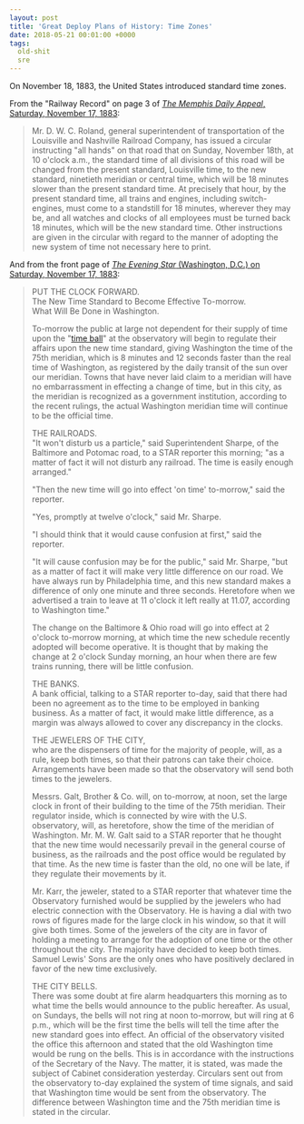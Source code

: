 ```yaml
---
layout: post
title: 'Great Deploy Plans of History: Time Zones'
date: 2018-05-21 00:01:00 +0000
tags:
  old-shit
  sre
---
```


On November 18, 1883, the United States introduced standard time zones.

From the "Railway Record" on page 3 of [_The Memphis Daily Appeal_, Saturday, November 17, 1883](http://chroniclingamerica.loc.gov/lccn/sn83045160/1883-11-17/ed-1/seq-3/):

> Mr. D. W. C. Roland, general superintendent of transportation
> of the Louisville and Nashville Railroad Company, has issued
> a circular instructing "all hands" on that road that on Sunday,
> November 18th, at 10 o'clock a.m., the standard time of all
> divisions of this road will be changed from the present standard,
> Louisville time, to the new standard, ninetieth meridian or
> central time, which will be 18 minutes slower than the present
> standard time. At precisely that hour, by the present standard
> time, all trains and engines, including switch-engines, must come
> to a standstill for 18 minutes, wherever they may be, and all
> watches and clocks of all employees must be turned back 18 minutes,
> which will be the new standard time. Other instructions are given
> in the circular with regard to the manner of adopting the new
> system of time not necessary here to print.

And from the front page of [_The Evening Star_ (Washington, D.C.) on Saturday, November 17, 1883](http://chroniclingamerica.loc.gov/lccn/sn83045462/1883-11-17/ed-1/seq-1/):

> PUT THE CLOCK FORWARD.  
> The New Time Standard to Become Effective To-morrow.  
> What Will Be Done in Washington.  
>
> To-morrow the public at large not dependent for their supply of time
> upon the "[time ball](https://www.cincinnatiobservatory.org/media/documents/How_Time_Balls_Worked.pdf)" at the observatory will begin to regulate their
> affairs upon the new time standard, giving Washington the time of the
> 75th meridian, which is 8 minutes and 12 seconds faster than the real
> time of Washington, as registered by the daily transit of the sun over
> our meridian. Towns that have never laid claim to a meridian will have
> no embarrassment in effecting a change of time, but in this city, as the
> meridian is recognized as a government institution, according to the recent
> rulings, the actual Washington meridian time will continue to be the
> official time.
>
> THE RAILROADS.  
> "It won't disturb us a particle," said Superintendent Sharpe, of the Baltimore
> and Potomac road, to a STAR reporter this morning; "as a matter of fact it
> will not disturb any railroad. The time is easily enough arranged."
>
> "Then the new time will go into effect 'on time' to-morrow," said
> the reporter.
>
> "Yes, promptly at twelve o'clock," said Mr. Sharpe.
>
> "I should think that it would cause confusion at first," said the reporter.
>
> "It will cause confusion may be for the public," said Mr. Sharpe, "but as a
> matter of fact it will make very little difference on our road. We have always
> run by Philadelphia time, and this new standard makes a difference of only one
> minute and three seconds. Heretofore when we advertised a train to leave at
> 11 o'clock it left really at 11.07, according to Washington time."
>
> The change on the Baltimore & Ohio road will go into effect at 2 o'clock
> to-morrow morning, at which time the new schedule recently adopted will become
> operative. It is thought that by making the change at 2 o'clock Sunday morning,
> an hour when there are few trains running, there will be little confusion.
>
> THE BANKS.  
> A bank official, talking to a STAR reporter to-day, said that there had been
> no agreement as to the time to be employed in banking business. As a matter of
> fact, it would make little difference, as a margin was always allowed to cover
> any discrepancy in the clocks.
>
> THE JEWELERS OF THE CITY,  
> who are the dispensers of time for the majority of people, will, as a rule,
> keep both times, so that their patrons can take their choice. Arrangements have
> been made so that the observatory will send both times to the jewelers.
>
> Messrs. Galt, Brother & Co. will, on to-morrow, at noon, set the large clock
> in front of their building to the time of the 75th meridian. Their regulator
> inside, which is connected by wire with the U.S. observatory, will, as heretofore,
> show the time of the meridian of Washington. Mr. M. W. Galt said to a STAR reporter
> that he thought that the new time would necessarily prevail in the general course
> of business, as the railroads and the post office would be regulated by that time.
> As the new time is faster than the old, no one will be late, if they regulate their
> movements by it.
>
> Mr. Karr, the jeweler, stated to a STAR reporter that whatever time the Observatory
> furnished would be supplied by the jewelers who had electric connection with the
> Observatory. He is having a dial with two rows of figures made for the large clock in
> his window, so that it will give both times. Some of the jewelers of the city are in
> favor of holding a meeting to arrange for the adoption of one time or the other
> throughout the city. The majority have decided to keep both times. Samuel Lewis' Sons
> are the only ones who have positively declared in favor of the new time exclusively.
>
> THE CITY BELLS.  
> There was some doubt at fire alarm headquarters this morning as to what time the bells
> would announce to the public hereafter. As usual, on Sundays, the bells will not ring
> at noon to-morrow, but will ring at 6 p.m., which will be the first time the bells will
> tell the time after the new standard goes into effect. An official of the observatory
> visited the office this afternoon and stated that the old Washington time would be rung
> on the bells. This is in accordance with the instructions of the Secretary of the Navy.
> The matter, it is stated, was made the subject of Cabinet consideration yesterday.
> Circulars sent out from the observatory to-day explained the system of time signals,
> and said that Washington time would be sent from the observatory. The difference between
> Washington time and the 75th meridian time is stated in the circular.
